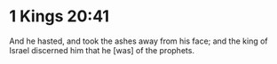 # 1 Kings 20:41

And he hasted, and took the ashes away from his face; and the king of Israel discerned him that he [was] of the prophets.
